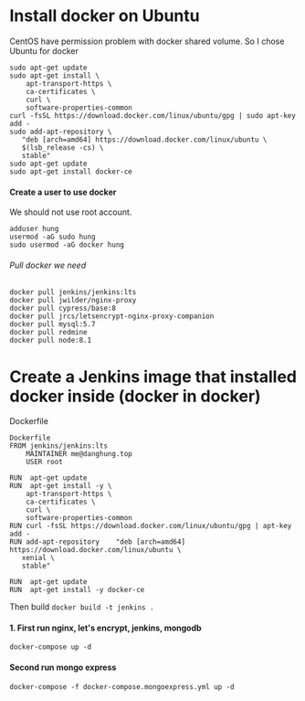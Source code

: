 # Install docker on Ubuntu
CentOS have permission problem with docker shared volume. So I chose Ubuntu for docker
```
sudo apt-get update
sudo apt-get install \
    apt-transport-https \
    ca-certificates \
    curl \
    software-properties-common
curl -fsSL https://download.docker.com/linux/ubuntu/gpg | sudo apt-key add -
sudo add-apt-repository \
   "deb [arch=amd64] https://download.docker.com/linux/ubuntu \
   $(lsb_release -cs) \
   stable"
sudo apt-get update
sudo apt-get install docker-ce
```

#### Create a user to use docker
We should not use root account.
```
adduser hung
usermod -aG sudo hung
sudo usermod -aG docker hung
```

###### Pull docker we need
```
docker pull jenkins/jenkins:lts
docker pull jwilder/nginx-proxy
docker pull cypress/base:8
docker pull jrcs/letsencrypt-nginx-proxy-companion
docker pull mysql:5.7
docker pull redmine
docker pull node:8.1
```

# Create a Jenkins image that installed docker inside (docker in docker)
Dockerfile
```
Dockerfile
FROM jenkins/jenkins:lts
	MAINTAINER me@danghung.top
	USER root

RUN  apt-get update
RUN  apt-get install -y \
    apt-transport-https \
    ca-certificates \
    curl \
    software-properties-common
RUN curl -fsSL https://download.docker.com/linux/ubuntu/gpg | apt-key add -
RUN add-apt-repository    "deb [arch=amd64] https://download.docker.com/linux/ubuntu \
   xenial \
   stable"

RUN  apt-get update
RUN  apt-get install -y docker-ce
```

Then build  ``` docker build -t jenkins .  ```

#### 1. First run nginx, let's encrypt, jenkins, mongodb
```
docker-compose up -d
```
#### Second run mongo express
```
docker-compose -f docker-compose.mongoexpress.yml up -d
```
